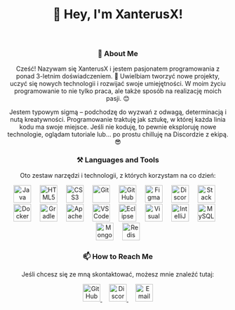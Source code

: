 <h1 align="center">👋 Hey, I'm XanterusX!</h1>

###

<br clear="both">

<h3 align="center">🧒 About Me</h3>
<p align="center">
  Cześć! Nazywam się XanterusX i jestem pasjonatem programowania z ponad 3-letnim doświadczeniem. 🚀 
  Uwielbiam tworzyć nowe projekty, uczyć się nowych technologii i rozwijać swoje umiejętności. 
  W moim życiu programowanie to nie tylko praca, ale także sposób na realizację moich pasji. 😊
</p>

<p align="center">
  Jestem typowym sigmą – podchodzę do wyzwań z odwagą, determinacją i nutą kreatywności. 
  Programowanie traktuję jak sztukę, w której każda linia kodu ma swoje miejsce. Jeśli nie koduję, to pewnie eksploruję nowe technologie, oglądam tutoriale lub... po prostu chilluję na Discordzie z ekipą. 😎
</p>

###

<h3 align="center">⚒ Languages and Tools</h3>
<p align="center">Oto zestaw narzędzi i technologii, z których korzystam na co dzień:</p>

<div align="center">
  <img src="https://skillicons.dev/icons?i=java" height="40" alt="Java" />
  <img width="12" />
  <img src="https://skillicons.dev/icons?i=html" height="40" alt="HTML5" />
  <img width="12" />
  <img src="https://cdn.jsdelivr.net/gh/devicons/devicon/icons/css3/css3-original.svg" height="40" alt="CSS3" />
  <img width="12" />
  <img src="https://skillicons.dev/icons?i=git" height="40" alt="Git" />
  <img width="12" />
  <img src="https://skillicons.dev/icons?i=github" height="40" alt="GitHub" />
  <img width="12" />
  <img src="https://skillicons.dev/icons?i=figma" height="40" alt="Figma" />
  <img width="12" />
  <img src="https://skillicons.dev/icons?i=discord" height="40" alt="Discord" />
  <img width="12" />
  <img src="https://skillicons.dev/icons?i=stackoverflow" height="40" alt="Stack Overflow" />
  <img width="12" />
  <img src="https://skillicons.dev/icons?i=docker" height="40" alt="Docker" />
  <img width="12" />
  <img src="https://skillicons.dev/icons?i=gradle" height="40" alt="Gradle" />
  <img width="12" />
  <img src="https://skillicons.dev/icons?i=maven" height="40" alt="Apache Maven" />
  <img width="12" />
  <img src="https://skillicons.dev/icons?i=vscode" height="40" alt="VS Code" />
  <img width="12" />
  <img src="https://skillicons.dev/icons?i=eclipse" height="40" alt="Eclipse IDE" />
  <img width="12" />
  <img src="https://skillicons.dev/icons?i=visualstudio" height="40" alt="Visual Studio" />
  <img width="12" />
  <img src="https://skillicons.dev/icons?i=idea" height="40" alt="IntelliJ IDEA" />
  <img width="12" />
  <img src="https://skillicons.dev/icons?i=mysql" height="40" alt="MySQL" />
  <img width="12" />
  <img src="https://skillicons.dev/icons?i=mongodb" height="40" alt="MongoDB" />
  <img width="12" />
  <img src="https://skillicons.dev/icons?i=redis" height="40" alt="Redis" />
</div>

###

<h3 align="center">📫 How to Reach Me</h3>
<p align="center">
  Jeśli chcesz się ze mną skontaktować, możesz mnie znaleźć tutaj:
</p>
<div align="center">
  <a href="https://github.com/XanterusX" target="_blank">
    <img src="https://skillicons.dev/icons?i=github" height="40" alt="GitHub" />
  </a>
  <img width="12" />
  <a href="https://discordapp.com/users/YourDiscordID" target="_blank">
    <img src="https://skillicons.dev/icons?i=discord" height="40" alt="Discord" />
  </a>
  <img width="12" />
  <a href="mailto:your-email@example.com" target="_blank">
    <img src="https://skillicons.dev/icons?i=gmail" height="40" alt="Email" />
  </a>
</div>
